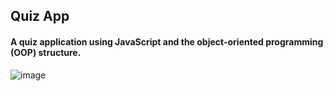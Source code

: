 ## Quiz App
#### A quiz application using JavaScript and the object-oriented programming (OOP) structure.
![image](https://github.com/hasanilteris/JS_quiz/assets/82460438/32bf27f7-c01a-45ef-8611-a6e4d188dc0d)
